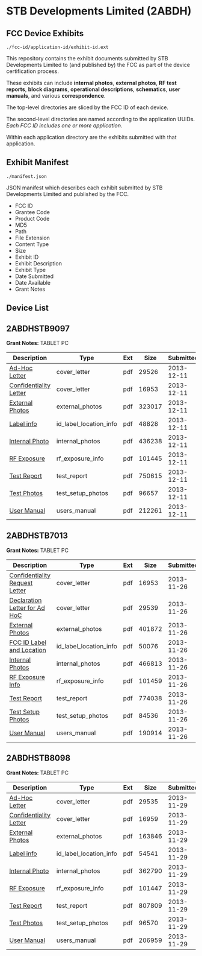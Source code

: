 # STB Developments Limited (2ABDH)
## FCC Device Exhibits

```
./fcc-id/application-id/exhibit-id.ext
```

This repository contains the exhibit documents submitted by STB Developments Limited to (and published by) the FCC as part of the device certification process.

These exhibits can include **internal photos**, **external photos**, **RF test reports**, **block diagrams**, **operational descriptions**, **schematics**, **user manuals**, and various **correspondence**.

The top-level directories are sliced by the FCC ID of each device.

The second-level directories are named according to the application UUIDs. *Each FCC ID includes one or more application.*

Within each application directory are the exhibits submitted with that application. 

## Exhibit Manifest

```
./manifest.json
```

JSON manifest which describes each exhibit submitted by STB Developments Limited and published by the FCC.

- FCC ID
- Grantee Code
- Product Code
- MD5
- Path
- File Extension
- Content Type
- Size
- Exhibit ID
- Exhibit Description
- Exhibit Type
- Date Submitted
- Date Available
- Grant Notes

## Device List
## 2ABDHSTB9097
**Grant Notes:** TABLET PC

| Description | Type | Ext | Size | Submitted | Available |
| ----------- | ---- | --- | ---- | --------- | --------- |
| [Ad-Hoc Letter](2ABDHSTB9097/cb52f8f599feaed96f799d806d022c2a/2138790.pdf) | cover_letter | pdf | 29526 | 2013-12-11 | 2013-12-11 |
| [Confidentiality Letter](2ABDHSTB9097/cb52f8f599feaed96f799d806d022c2a/2138793.pdf) | cover_letter | pdf | 16953 | 2013-12-11 | 2013-12-11 |
| [External Photos](2ABDHSTB9097/cb52f8f599feaed96f799d806d022c2a/2138791.pdf) | external_photos | pdf | 323017 | 2013-12-11 | 2013-12-11 |
| [Label info](2ABDHSTB9097/cb52f8f599feaed96f799d806d022c2a/2138795.pdf) | id_label_location_info | pdf | 48828 | 2013-12-11 | 2013-12-11 |
| [Internal Photo](2ABDHSTB9097/cb52f8f599feaed96f799d806d022c2a/2138794.pdf) | internal_photos | pdf | 436238 | 2013-12-11 | 2013-12-11 |
| [RF Exposure](2ABDHSTB9097/cb52f8f599feaed96f799d806d022c2a/2138796.pdf) | rf_exposure_info | pdf | 101445 | 2013-12-11 | 2013-12-11 |
| [Test Report](2ABDHSTB9097/cb52f8f599feaed96f799d806d022c2a/2138872.pdf) | test_report | pdf | 750615 | 2013-12-11 | 2013-12-11 |
| [Test Photos](2ABDHSTB9097/cb52f8f599feaed96f799d806d022c2a/2138797.pdf) | test_setup_photos | pdf | 96657 | 2013-12-11 | 2013-12-11 |
| [User Manual](2ABDHSTB9097/cb52f8f599feaed96f799d806d022c2a/2138798.pdf) | users_manual | pdf | 212261 | 2013-12-11 | 2013-12-11 |
## 2ABDHSTB7013
**Grant Notes:** TABLET PC

| Description | Type | Ext | Size | Submitted | Available |
| ----------- | ---- | --- | ---- | --------- | --------- |
| [Confidentiality Request Letter](2ABDHSTB7013/d54609c4a215363b69045ac8a66138cf/2128632.pdf) | cover_letter | pdf | 16953 | 2013-11-26 | 2013-11-26 |
| [Declaration Letter for Ad HoC](2ABDHSTB7013/d54609c4a215363b69045ac8a66138cf/2128633.pdf) | cover_letter | pdf | 29539 | 2013-11-26 | 2013-11-26 |
| [External Photos](2ABDHSTB7013/d54609c4a215363b69045ac8a66138cf/2128634.pdf) | external_photos | pdf | 401872 | 2013-11-26 | 2013-11-26 |
| [FCC ID Label and Location](2ABDHSTB7013/d54609c4a215363b69045ac8a66138cf/2128636.pdf) | id_label_location_info | pdf | 50076 | 2013-11-26 | 2013-11-26 |
| [Internal Photos](2ABDHSTB7013/d54609c4a215363b69045ac8a66138cf/2128635.pdf) | internal_photos | pdf | 466813 | 2013-11-26 | 2013-11-26 |
| [RF Exposure Info](2ABDHSTB7013/d54609c4a215363b69045ac8a66138cf/2128639.pdf) | rf_exposure_info | pdf | 101459 | 2013-11-26 | 2013-11-26 |
| [Test Report](2ABDHSTB7013/d54609c4a215363b69045ac8a66138cf/2128638.pdf) | test_report | pdf | 774038 | 2013-11-26 | 2013-11-26 |
| [Test Setup Photos](2ABDHSTB7013/d54609c4a215363b69045ac8a66138cf/2128637.pdf) | test_setup_photos | pdf | 84536 | 2013-11-26 | 2013-11-26 |
| [User Manual](2ABDHSTB7013/d54609c4a215363b69045ac8a66138cf/2128640.pdf) | users_manual | pdf | 190914 | 2013-11-26 | 2013-11-26 |
## 2ABDHSTB8098
**Grant Notes:** TABLET PC

| Description | Type | Ext | Size | Submitted | Available |
| ----------- | ---- | --- | ---- | --------- | --------- |
| [Ad-Hoc Letter](2ABDHSTB8098/237e1326abe57532334037f49bace948/2130867.pdf) | cover_letter | pdf | 29535 | 2013-11-29 | 2013-11-29 |
| [Confidentiality Letter](2ABDHSTB8098/237e1326abe57532334037f49bace948/2130870.pdf) | cover_letter | pdf | 16959 | 2013-11-29 | 2013-11-29 |
| [External Photos](2ABDHSTB8098/237e1326abe57532334037f49bace948/2130868.pdf) | external_photos | pdf | 163846 | 2013-11-29 | 2013-11-29 |
| [Label info](2ABDHSTB8098/237e1326abe57532334037f49bace948/2130872.pdf) | id_label_location_info | pdf | 54541 | 2013-11-29 | 2013-11-29 |
| [Internal Photo](2ABDHSTB8098/237e1326abe57532334037f49bace948/2130871.pdf) | internal_photos | pdf | 362790 | 2013-11-29 | 2013-11-29 |
| [RF Exposure](2ABDHSTB8098/237e1326abe57532334037f49bace948/2130873.pdf) | rf_exposure_info | pdf | 101447 | 2013-11-29 | 2013-11-29 |
| [Test Report](2ABDHSTB8098/237e1326abe57532334037f49bace948/2130869.pdf) | test_report | pdf | 807809 | 2013-11-29 | 2013-11-29 |
| [Test Photos](2ABDHSTB8098/237e1326abe57532334037f49bace948/2130874.pdf) | test_setup_photos | pdf | 96570 | 2013-11-29 | 2013-11-29 |
| [User Manual](2ABDHSTB8098/237e1326abe57532334037f49bace948/2130875.pdf) | users_manual | pdf | 206959 | 2013-11-29 | 2013-11-29 |
